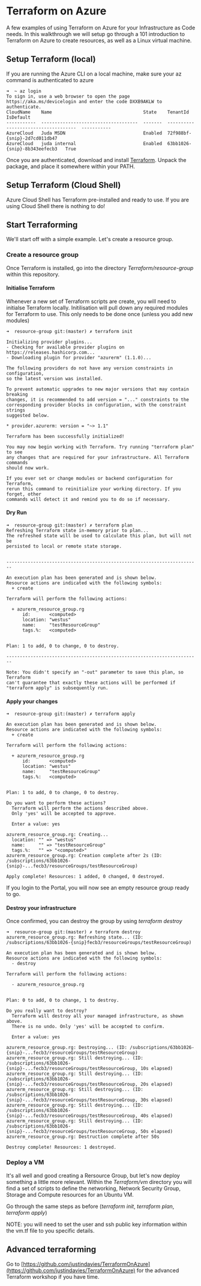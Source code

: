 # Terraform on Azure
A few examples of using Terraform on Azure for your Infrastructure as Code needs. In this walkthrough we will setup go through a 101 introduction to Terraform on Azure to create resources, as well as a Linux virtual machine.

## Setup Terraform (local)
If you are running the Azure CLI on a local machine, make sure your az command is authenticated to azure

```
➜  ~ az login
To sign in, use a web browser to open the page https://aka.ms/devicelogin and enter the code DXXB9AKLW to authenticate.
CloudName    Name                                  State    TenantId                              IsDefault
-----------  ------------------------------------  -------  ------------------------------------  -----------
AzureCloud   Juda MSDN                             Enabled  72f988bf-{snip}-2d7cd011db47
AzureCloud   juda internal                         Enabled  63bb1026-{snip}-8b343eefecb3   True
```

Once you are authenticated, download and install [Terraform](https://www.terraform.io/downloads.html).  Unpack the package, and place it somewhere within your PATH.

## Setup Terraform (Cloud Shell)
Azure Cloud Shell has Terraform pre-installed and ready to use.  If you are using Cloud Shell there is nothing to do!

## Start Terraforming
We'll start off with a simple example.  Let's create a resource group.

### Create a resource group
Once Terraform is installed, go into the directory *Terraform/resource-group* within this repository.

#### Initialise Terraform
Whenever a new set of Terraform scripts are create, you will need to initialse Terraform locally.  Initilisation will pull down any required modules for Terraform to use.  This only needs to be done once (unless you add new modules)

```
➜  resource-group git:(master) ✗ terraform init

Initializing provider plugins...
- Checking for available provider plugins on https://releases.hashicorp.com...
- Downloading plugin for provider "azurerm" (1.1.0)...

The following providers do not have any version constraints in configuration,
so the latest version was installed.

To prevent automatic upgrades to new major versions that may contain breaking
changes, it is recommended to add version = "..." constraints to the
corresponding provider blocks in configuration, with the constraint strings
suggested below.

* provider.azurerm: version = "~> 1.1"

Terraform has been successfully initialized!

You may now begin working with Terraform. Try running "terraform plan" to see
any changes that are required for your infrastructure. All Terraform commands
should now work.

If you ever set or change modules or backend configuration for Terraform,
rerun this command to reinitialize your working directory. If you forget, other
commands will detect it and remind you to do so if necessary.
```

#### Dry Run

```
➜  resource-group git:(master) ✗ terraform plan
Refreshing Terraform state in-memory prior to plan...
The refreshed state will be used to calculate this plan, but will not be
persisted to local or remote state storage.


------------------------------------------------------------------------

An execution plan has been generated and is shown below.
Resource actions are indicated with the following symbols:
  + create

Terraform will perform the following actions:

  + azurerm_resource_group.rg
      id:       <computed>
      location: "westus"
      name:     "testResourceGroup"
      tags.%:   <computed>


Plan: 1 to add, 0 to change, 0 to destroy.

------------------------------------------------------------------------

Note: You didn't specify an "-out" parameter to save this plan, so Terraform
can't guarantee that exactly these actions will be performed if
"terraform apply" is subsequently run.
```

#### Apply your changes

```
➜  resource-group git:(master) ✗ terraform apply

An execution plan has been generated and is shown below.
Resource actions are indicated with the following symbols:
  + create

Terraform will perform the following actions:

  + azurerm_resource_group.rg
      id:       <computed>
      location: "westus"
      name:     "testResourceGroup"
      tags.%:   <computed>


Plan: 1 to add, 0 to change, 0 to destroy.

Do you want to perform these actions?
  Terraform will perform the actions described above.
  Only 'yes' will be accepted to approve.

  Enter a value: yes

azurerm_resource_group.rg: Creating...
  location: "" => "westus"
  name:     "" => "testResourceGroup"
  tags.%:   "" => "<computed>"
azurerm_resource_group.rg: Creation complete after 2s (ID: /subscriptions/63bb1026-{snip}-...fecb3/resourceGroups/testResourceGroup)

Apply complete! Resources: 1 added, 0 changed, 0 destroyed.
```

If you login to the Portal, you will now see an empty resource group ready to go.

#### Destroy your infrastructure

Once confirmed, you can destroy the group by using *terraform destroy*

```
➜  resource-group git:(master) ✗ terraform destroy
azurerm_resource_group.rg: Refreshing state... (ID: /subscriptions/63bb1026-{snip}fecb3/resourceGroups/testResourceGroup)

An execution plan has been generated and is shown below.
Resource actions are indicated with the following symbols:
  - destroy

Terraform will perform the following actions:

  - azurerm_resource_group.rg


Plan: 0 to add, 0 to change, 1 to destroy.

Do you really want to destroy?
  Terraform will destroy all your managed infrastructure, as shown above.
  There is no undo. Only 'yes' will be accepted to confirm.

  Enter a value: yes

azurerm_resource_group.rg: Destroying... (ID: /subscriptions/63bb1026-{snip}-...fecb3/resourceGroups/testResourceGroup)
azurerm_resource_group.rg: Still destroying... (ID: /subscriptions/63bb1026-{snip}-...fecb3/resourceGroups/testResourceGroup, 10s elapsed)
azurerm_resource_group.rg: Still destroying... (ID: /subscriptions/63bb1026-{snip}-...fecb3/resourceGroups/testResourceGroup, 20s elapsed)
azurerm_resource_group.rg: Still destroying... (ID: /subscriptions/63bb1026-{snip}-...fecb3/resourceGroups/testResourceGroup, 30s elapsed)
azurerm_resource_group.rg: Still destroying... (ID: /subscriptions/63bb1026-{snip}-...fecb3/resourceGroups/testResourceGroup, 40s elapsed)
azurerm_resource_group.rg: Still destroying... (ID: /subscriptions/63bb1026-{snip}-...fecb3/resourceGroups/testResourceGroup, 50s elapsed)
azurerm_resource_group.rg: Destruction complete after 50s

Destroy complete! Resources: 1 destroyed.
```

### Deploy a VM
It's all well and good creating a Rersource Group, but let's now deploy something a little more relevant.  Within the *Terraform/vm* directory you will find a set of scripts to define the networking, Network Security Group, Storage and Compute resources for an Ubuntu VM.


Go through the same steps as before (*terraform init*, *terraform plan*, *terraform apply*)

NOTE: you will need to set the user and ssh public key information within the vm.tf file to you specific details.

## Advanced terraforming

Go to [https://github.com/justindavies/TerraformOnAzure](https://github.com/justindavies/TerraformOnAzure) for the advanced Terraform workshop if you have time.


